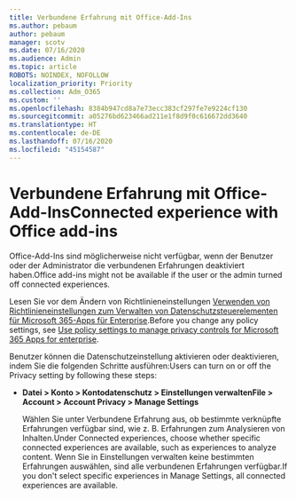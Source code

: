 ```yaml
---
title: Verbundene Erfahrung mit Office-Add-Ins
ms.author: pebaum
author: pebaum
manager: scotv
ms.date: 07/16/2020
ms.audience: Admin
ms.topic: article
ROBOTS: NOINDEX, NOFOLLOW
localization_priority: Priority
ms.collection: Adm_O365
ms.custom: ''
ms.openlocfilehash: 8384b947cd8a7e73ecc383cf297fe7e9224cf130
ms.sourcegitcommit: a05276bd623466ad211e1f8d9f0c616672dd3640
ms.translationtype: HT
ms.contentlocale: de-DE
ms.lasthandoff: 07/16/2020
ms.locfileid: "45154587"
---
```

# <a name="connected-experience-with-office-add-ins"></a><span data-ttu-id="a8d37-102">Verbundene Erfahrung mit Office-Add-Ins</span><span class="sxs-lookup"><span data-stu-id="a8d37-102">Connected experience with Office add-ins</span></span>

<span data-ttu-id="a8d37-103">Office-Add-Ins sind möglicherweise nicht verfügbar, wenn der Benutzer oder der Administrator die verbundenen Erfahrungen deaktiviert haben.</span><span class="sxs-lookup"><span data-stu-id="a8d37-103">Office add-ins might not be available if the user or the admin turned off connected experiences.</span></span>

<span data-ttu-id="a8d37-104">Lesen Sie vor dem Ändern von Richtlinieneinstellungen [Verwenden von Richtlinieneinstellungen zum Verwalten von Datenschutzsteuerelementen für Microsoft 365-Apps für Enterprise](https://docs.microsoft.com/deployoffice/privacy/manage-privacy-controls).</span><span class="sxs-lookup"><span data-stu-id="a8d37-104">Before you change any policy settings, see [Use policy settings to manage privacy controls for Microsoft 365 Apps for enterprise](https://docs.microsoft.com/deployoffice/privacy/manage-privacy-controls).</span></span>

<span data-ttu-id="a8d37-105">Benutzer können die Datenschutzeinstellung aktivieren oder deaktivieren, indem Sie die folgenden Schritte ausführen:</span><span class="sxs-lookup"><span data-stu-id="a8d37-105">Users can turn on or off the Privacy setting by following these steps:</span></span>

- <span data-ttu-id="a8d37-106">**Datei > Konto > Kontodatenschutz > Einstellungen verwalten**</span><span class="sxs-lookup"><span data-stu-id="a8d37-106">**File > Account > Account Privacy > Manage Settings**</span></span> 

    <span data-ttu-id="a8d37-107">Wählen Sie unter Verbundene Erfahrung aus, ob bestimmte verknüpfte Erfahrungen verfügbar sind, wie z. B. Erfahrungen zum Analysieren von Inhalten.</span><span class="sxs-lookup"><span data-stu-id="a8d37-107">Under Connected experiences, choose whether specific connected experiences are available, such as experiences to analyze content.</span></span> <span data-ttu-id="a8d37-108">Wenn Sie in Einstellungen verwalten keine bestimmten Erfahrungen auswählen, sind alle verbundenen Erfahrungen verfügbar.</span><span class="sxs-lookup"><span data-stu-id="a8d37-108">If you don't select specific experiences in Manage Settings, all connected experiences are available.</span></span>
